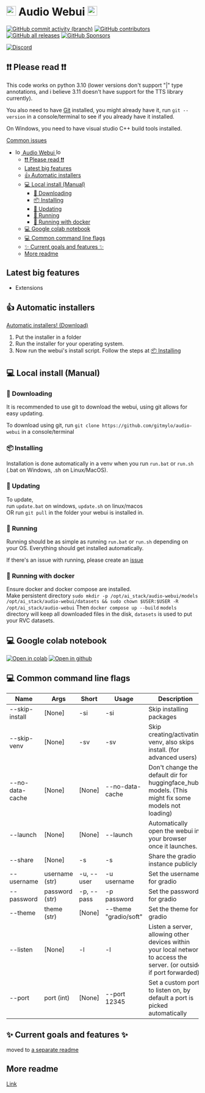 # <img alt="logo" height="25" src="assets/logo.png" width="25"/> Audio Webui <img alt="logo" height="25" src="assets/logo.png" width="25"/>

[![GitHub commit activity (branch)](https://img.shields.io/github/commit-activity/t/gitmylo/audio-webui)](https://github.com/gitmylo/audio-webui/commits/master)
[![GitHub contributors](https://img.shields.io/github/contributors-anon/gitmylo/audio-webui)](https://github.com/gitmylo/audio-webui/graphs/contributors)
[![GitHub all releases](https://img.shields.io/github/downloads/gitmylo/audio-webui/total?label=installer%20downloads)](https://github.com/gitmylo/audio-webui/releases/tag/Installers)
[![GitHub Sponsors](https://img.shields.io/github/sponsors/gitmylo?label=github+sponsors+supporters)](https://github.com/sponsors/gitmylo)

[![Discord](https://img.shields.io/discord/1118525872882843711?style=flat&label=discord)](https://discord.gg/NB86C3Szkg)


## ❗❗ Please read ❗❗
This code works on python 3.10 (lower versions don't support "|" type annotations, and i believe 3.11 doesn't have support for the TTS library currently).

You also need to have [Git](https://git-scm.com/downloads) installed, you might already have it, run `git --version` in a console/terminal to see if you already have it installed.

On Windows, you need to have visual studio C++ build tools installed.

[Common issues](https://github.com/gitmylo/audio-webui/blob/master/readme/common_issues.md)

<!-- TOC -->
* [<img alt="logo" height="15" src="assets/logo.png" width="15"/> Audio Webui <img alt="logo" height="15" src="assets/logo.png" width="15"/>](#img-altlogo-height25-srcassetslogopng-width25-audio-webui-img-altlogo-height25-srcassetslogopng-width25)
  * [❗❗ Please read ❗❗](#-please-read-)
  * [Latest big features](#latest-big-features)
  * [👍 Automatic installers](#-automatic-installers)
  * [💻 Local install (Manual)](#-local-install-manual)
    * [🔽 Downloading](#-downloading)
    * [📦 Installing](#-installing)
    * [🔼 Updating](#-updating)
    * [🏃‍ Running](#-running)
    * [🏃‍ Running with docker](#-running)
  * [💻 Google colab notebook](#-google-colab-notebook)
  * [💻 Common command line flags](#-common-command-line-flags)
  * [✨ Current goals and features ✨](#-current-goals-and-features-)
  * [More readme](#more-readme)
<!-- TOC -->

## Latest big features
* Extensions

## 👍 Automatic installers
[Automatic installers! (Download)](https://github.com/gitmylo/audio-webui/releases/tag/Installers)
1. Put the installer in a folder
2. Run the installer for your operating system.
3. Now run the webui's install script. Follow the steps at [📦 Installing](#-installing)

## 💻 Local install (Manual)
### 🔽 Downloading
It is recommended to use git to download the webui, using git allows for easy updating.

To download using git, run `git clone https://github.com/gitmylo/audio-webui` in a console/terminal

### 📦 Installing
Installation is done automatically in a venv when you run `run.bat` or `run.sh` (.bat on Windows, .sh on Linux/MacOS).

### 🔼 Updating
To update,  
run `update.bat` on windows, `update.sh` on linux/macos  
OR run `git pull` in the folder your webui is installed in.

### 🏃‍ Running
Running should be as simple as running `run.bat` or `run.sh` depending on your OS.
Everything should get installed automatically.

If there's an issue with running, please create an [issue](https://github.com/gitmylo/audio-webui/issues)

### 🏃‍ Running with docker
Ensure docker and docker compose are installed.  
Make persistent directory `sudo mkdir -p /opt/ai_stack/audio-webui/models /opt/ai_stack/audio-webui/datasets && sudo chown $USER:$USER -R /opt/ai_stack/audio-webui`
Then `docker compose up --build`
`models` directory will keep all downloaded files in the disk, `datasets` is used to put your RVC datasets.

## 💻 Google colab notebook
[![Open in colab](https://colab.research.google.com/assets/colab-badge.svg)](https://colab.research.google.com/github/gitmylo/audio-webui/blob/master/audio_webui_colab.ipynb) [![Open in github](https://img.shields.io/badge/Github-Open%20file-green)](audio_webui_colab.ipynb)

## 💻 Common command line flags

| Name            | Args                                   | Short      | Usage                 | Description                                                                                                            |
|-----------------|----------------------------------------|------------|-----------------------|------------------------------------------------------------------------------------------------------------------------|
| --skip-install  | [None]                                 | -si        | -si                   | Skip installing packages                                                                                               |
| --skip-venv     | [None]                                 | -sv        | -sv                   | Skip creating/activating venv, also skips install. (for advanced users)                                                |
| --no-data-cache | [None]                                 | [None]     | --no-data-cache       | Don't change the default dir for huggingface_hub models. (This might fix some models not loading)                      |
| --launch        | [None]                                 | [None]     | --launch              | Automatically open the webui in your browser once it launches.                                                         |
| --share         | [None]                                 | -s         | -s                    | Share the gradio instance publicly                                                                                     |
| --username      | username (str)                         | -u, --user | -u username           | Set the username for gradio                                                                                            |
| --password      | password (str)                         | -p, --pass | -p password           | Set the password for gradio                                                                                            |
| --theme         | theme (str)                            | [None]     | --theme "gradio/soft" | Set the theme for gradio                                                                                               |
| --listen        | [None]                                 | -l         | -l                    | Listen a server, allowing other devices within your local network to access the server. (or outside if port forwarded) |
| --port          | port (int)                             | [None]     | --port 12345          | Set a custom port to listen on, by default a port is picked automatically                                              |

## ✨ Current goals and features ✨
moved to [a separate readme](https://github.com/gitmylo/audio-webui/tree/master/readme/features.md)

## More readme
[Link](https://github.com/gitmylo/audio-webui/tree/master/readme/readme.md)
